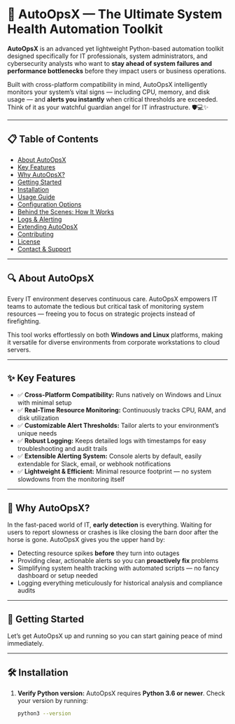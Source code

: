 # 🚀 AutoOpsX — The Ultimate System Health Automation Toolkit

**AutoOpsX** is an advanced yet lightweight Python-based automation toolkit designed specifically for IT professionals, system administrators, and cybersecurity analysts who want to **stay ahead of system failures and performance bottlenecks** before they impact users or business operations.

Built with cross-platform compatibility in mind, AutoOpsX intelligently monitors your system’s vital signs — including CPU, memory, and disk usage — and **alerts you instantly** when critical thresholds are exceeded. Think of it as your watchful guardian angel for IT infrastructure. 🛡️💻✨

---

## 📋 Table of Contents

- [About AutoOpsX](#about-autoopsx)
- [Key Features](#key-features)
- [Why AutoOpsX?](#why-autoopsx)
- [Getting Started](#getting-started)
- [Installation](#installation)
- [Usage Guide](#usage-guide)
- [Configuration Options](#configuration-options)
- [Behind the Scenes: How It Works](#behind-the-scenes-how-it-works)
- [Logs & Alerting](#logs--alerting)
- [Extending AutoOpsX](#extending-autoopsx)
- [Contributing](#contributing)
- [License](#license)
- [Contact & Support](#contact--support)

---

## 🔍 About AutoOpsX

Every IT environment deserves continuous care. AutoOpsX empowers IT teams to automate the tedious but critical task of monitoring system resources — freeing you to focus on strategic projects instead of firefighting.

This tool works effortlessly on both **Windows and Linux** platforms, making it versatile for diverse environments from corporate workstations to cloud servers.

---

## ✨ Key Features

- ✅ **Cross-Platform Compatibility:** Runs natively on Windows and Linux with minimal setup  
- ✅ **Real-Time Resource Monitoring:** Continuously tracks CPU, RAM, and disk utilization  
- ✅ **Customizable Alert Thresholds:** Tailor alerts to your environment’s unique needs  
- ✅ **Robust Logging:** Keeps detailed logs with timestamps for easy troubleshooting and audit trails  
- ✅ **Extensible Alerting System:** Console alerts by default, easily extendable for Slack, email, or webhook notifications  
- ✅ **Lightweight & Efficient:** Minimal resource footprint — no system slowdowns from the monitoring itself  

---

## 🤔 Why AutoOpsX?

In the fast-paced world of IT, **early detection** is everything. Waiting for users to report slowness or crashes is like closing the barn door after the horse is gone. AutoOpsX gives you the upper hand by:

- Detecting resource spikes **before** they turn into outages  
- Providing clear, actionable alerts so you can **proactively fix** problems  
- Simplifying system health tracking with automated scripts — no fancy dashboard or setup needed  
- Logging everything meticulously for historical analysis and compliance audits  

---

## 🚀 Getting Started

Let’s get AutoOpsX up and running so you can start gaining peace of mind immediately.

---

## 🛠️ Installation

1. **Verify Python version:** AutoOpsX requires **Python 3.6 or newer**. Check your version by running:  
   ```bash
   python3 --version